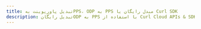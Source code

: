 ---title: تبدیل پاورپوینت بهPPS، ODP به PPS مبدل رایگان یا Curl SDKdescription: تبدیل رایگانODP به PPS با استفاده از Curl Cloud APIs & SDK. همچنین اسناد Microsoft PowerPoint را در Cloud ایجاد، ویرایش و رندر کنید.---